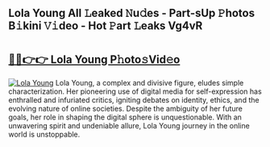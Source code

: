 ## Lola Young All 𝙻eaked 𝙽u𝚍es - Part-sUp 𝙿hotos B𝚒kini 𝚅𝚒deo - Hot 𝙿art 𝙻eaks Vg4vR

# <h2><a href="http://ld5jwfb.urlbe.top/?page=Lola+Young">🔗🔗👉👉 Lola Young P𝚑oto𝚜Vid𝚎o</a></h2>

[![Lola Young](https://i.imgur.com/eBuTRDB.gif)](http://ld5jwfb.urlbe.top/?page=Lola+Young)
Lola Young, a complex and divisive figure, eludes simple characterization. Her pioneering use of digital media for self-expression has enthralled and infuriated critics, igniting debates on identity, ethics, and the evolving nature of online societies. Despite the ambiguity of her future goals, her role in shaping the digital sphere is unquestionable. With an unwavering spirit and undeniable allure, Lola Young journey in the online world is unstoppable.
